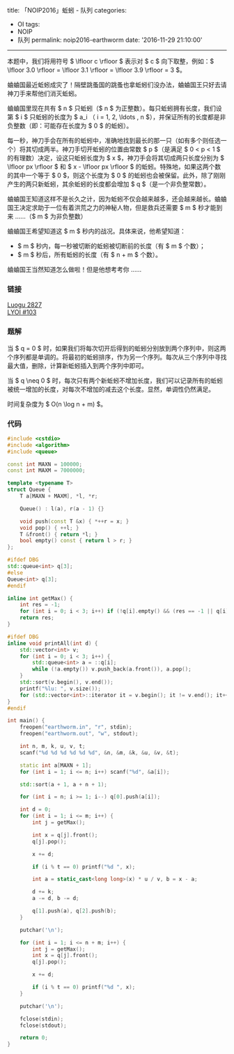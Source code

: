 title: 「NOIP2016」蚯蚓 - 队列
categories:
  - OI
tags:
  - NOIP
  - 队列
permalink: noip2016-earthworm
date: '2016-11-29 21:10:00'
---

本题中，我们将用符号 $ \lfloor c \rfloor $ 表示对 $ c $ 向下取整，例如：$ \lfloor 3.0 \rfloor = \lfloor 3.1 \rfloor = \lfloor 3.9 \rfloor = 3 $。

蛐蛐国最近蚯蚓成灾了！隔壁跳蚤国的跳蚤也拿蚯蚓们没办法，蛐蛐国王只好去请神刀手来帮他们消灭蚯蚓。

蛐蛐国里现在共有 $ n $ 只蚯蚓（$ n $ 为正整数）。每只蚯蚓拥有长度，我们设第 $ i $ 只蚯蚓的长度为 $ a_i $（$ i = 1, 2, \ldots , n $），并保证所有的长度都是非负整数（即：可能存在长度为 $ 0 $ 的蚯蚓）。

每一秒，神刀手会在所有的蚯蚓中，准确地找到最长的那一只（如有多个则任选一个）将其切成两半。神刀手切开蚯蚓的位置由常数 $ p $（是满足 $ 0 < p < 1 $ 的有理数）决定，设这只蚯蚓长度为 $ x $，神刀手会将其切成两只长度分别为 $ \lfloor px \rfloor $ 和 $ x - \lfloor px \rfloor $ 的蚯蚓。特殊地，如果这两个数的其中一个等于 $ 0 $，则这个长度为 $ 0 $ 的蚯蚓也会被保留。此外，除了刚刚产生的两只新蚯蚓，其余蚯蚓的长度都会增加 $ q $（是一个非负整常数）。

蛐蛐国王知道这样不是长久之计，因为蚯蚓不仅会越来越多，还会越来越长。蛐蛐国王决定求助于一位有着洪荒之力的神秘人物，但是救兵还需要 $ m $ 秒才能到来 ……（$ m $ 为非负整数）

蛐蛐国王希望知道这 $ m $ 秒内的战况。具体来说，他希望知道：

* $ m $ 秒内，每一秒被切断的蚯蚓被切断前的长度（有 $ m $ 个数）；
* $ m $ 秒后，所有蚯蚓的长度（有 $ n + m $ 个数）。

蛐蛐国王当然知道怎么做啦！但是他想考考你 ……

<!-- more -->

### 链接

[Luogu 2827](https://www.luogu.org/problem/show?pid=2827)  
[LYOI #103](https://ly.men.ci/problem/103)

### 题解

当 $ q = 0 $ 时，如果我们将每次切开后得到的蚯蚓分别放到两个序列中，则这两个序列都是单调的。将最初的蚯蚓排序，作为另一个序列。每次从三个序列中寻找最大值，删除，计算新蚯蚓插入到两个序列中即可。

当 $ q \neq 0 $ 时，每次只有两个新蚯蚓不增加长度，我们可以记录所有的蚯蚓被统一增加的长度，对每次不增加的减去这个长度。显然，单调性仍然满足。

时间复杂度为 $ O(n \log n + m) $。

### 代码

```cpp
#include <cstdio>
#include <algorithm>
#include <queue>

const int MAXN = 100000;
const int MAXM = 7000000;

template <typename T>
struct Queue {
    T a[MAXN + MAXM], *l, *r;

    Queue() : l(a), r(a - 1) {}

    void push(const T &x) { *++r = x; }
    void pop() { ++l; }
    T &front() { return *l; }
    bool empty() const { return l > r; }
};

#ifdef DBG
std::queue<int> q[3];
#else
Queue<int> q[3];
#endif

inline int getMax() {
    int res = -1;
    for (int i = 0; i < 3; i++) if (!q[i].empty() && (res == -1 || q[i].front() > q[res].front())) res = i;
    return res;
}

#ifdef DBG
inline void printAll(int d) {
    std::vector<int> v;
    for (int i = 0; i < 3; i++) {
        std::queue<int> a = ::q[i];
        while (!a.empty()) v.push_back(a.front()), a.pop();
    }
    std::sort(v.begin(), v.end());
    printf("%lu: ", v.size());
    for (std::vector<int>::iterator it = v.begin(); it != v.end(); it++) printf("%d%c", *it, it == --v.end() ? '\n' : ' ');
}
#endif

int main() {
    freopen("earthworm.in", "r", stdin);
    freopen("earthworm.out", "w", stdout);

    int n, m, k, u, v, t;
    scanf("%d %d %d %d %d %d", &n, &m, &k, &u, &v, &t);

    static int a[MAXN + 1];
    for (int i = 1; i <= n; i++) scanf("%d", &a[i]);

    std::sort(a + 1, a + n + 1);

    for (int i = n; i >= 1; i--) q[0].push(a[i]);

    int d = 0;
    for (int i = 1; i <= m; i++) {
        int j = getMax();

        int x = q[j].front();
        q[j].pop();

        x += d;

        if (i % t == 0) printf("%d ", x);

        int a = static_cast<long long>(x) * u / v, b = x - a;

        d += k;
        a -= d, b -= d;

        q[1].push(a), q[2].push(b);
    }

    putchar('\n');

    for (int i = 1; i <= n + m; i++) {
        int j = getMax();
        int x = q[j].front();
        q[j].pop();

        x += d;

        if (i % t == 0) printf("%d ", x);
    }

    putchar('\n');

    fclose(stdin);
    fclose(stdout);

    return 0;
}
```